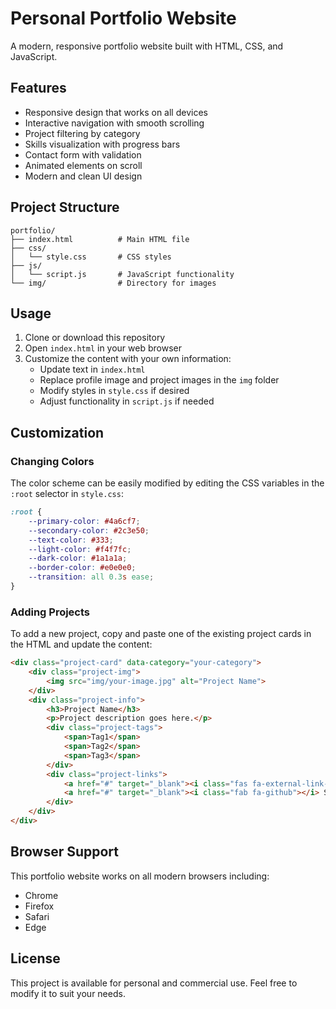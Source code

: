 # Personal Portfolio Website

A modern, responsive portfolio website built with HTML, CSS, and JavaScript.

## Features

- Responsive design that works on all devices
- Interactive navigation with smooth scrolling
- Project filtering by category
- Skills visualization with progress bars
- Contact form with validation
- Animated elements on scroll
- Modern and clean UI design

## Project Structure

```
portfolio/
├── index.html          # Main HTML file
├── css/
│   └── style.css       # CSS styles
├── js/
│   └── script.js       # JavaScript functionality
└── img/                # Directory for images
```

## Usage

1. Clone or download this repository
2. Open `index.html` in your web browser
3. Customize the content with your own information:
   - Update text in `index.html`
   - Replace profile image and project images in the `img` folder
   - Modify styles in `style.css` if desired
   - Adjust functionality in `script.js` if needed

## Customization

### Changing Colors

The color scheme can be easily modified by editing the CSS variables in the `:root` selector in `style.css`:

```css
:root {
    --primary-color: #4a6cf7;
    --secondary-color: #2c3e50;
    --text-color: #333;
    --light-color: #f4f7fc;
    --dark-color: #1a1a1a;
    --border-color: #e0e0e0;
    --transition: all 0.3s ease;
}
```

### Adding Projects

To add a new project, copy and paste one of the existing project cards in the HTML and update the content:

```html
<div class="project-card" data-category="your-category">
    <div class="project-img">
        <img src="img/your-image.jpg" alt="Project Name">
    </div>
    <div class="project-info">
        <h3>Project Name</h3>
        <p>Project description goes here.</p>
        <div class="project-tags">
            <span>Tag1</span>
            <span>Tag2</span>
            <span>Tag3</span>
        </div>
        <div class="project-links">
            <a href="#" target="_blank"><i class="fas fa-external-link-alt"></i> Live Demo</a>
            <a href="#" target="_blank"><i class="fab fa-github"></i> Source Code</a>
        </div>
    </div>
</div>
```

## Browser Support

This portfolio website works on all modern browsers including:
- Chrome
- Firefox
- Safari
- Edge

## License

This project is available for personal and commercial use. Feel free to modify it to suit your needs. 